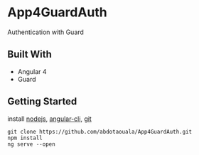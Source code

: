 # App4GuardAuth
Authentication with Guard
## Built With
<ul>
  <li>Angular 4</li>
  <li>Guard</li>
</ul>

## Getting Started
install [nodejs](https://github.com/nodejs/node), [angular-cli](https://github.com/angular/angular-cli), [git](https://github.com/git/git)
```
git clone https://github.com/abdotaouala/App4GuardAuth.git
npm install
ng serve --open
```

